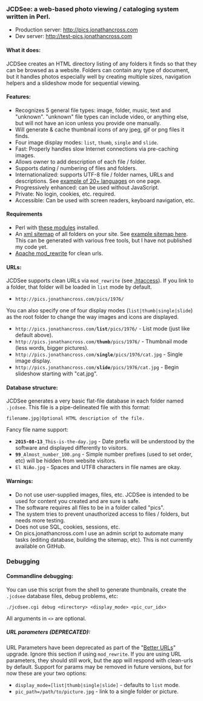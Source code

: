 ### JCDSee: a web-based photo viewing / cataloging system written in Perl.
* Production server: http://pics.jonathancross.com
* Dev server: http://test-pics.jonathancross.com

#### What it does:
JCDSee creates an HTML directory listing of any folders it finds so that they can be browsed as a website.  Folders can contain any type of document, but it handles photos especially well by creating multiple sizes, navigation helpers and a slideshow mode for sequential viewing.

#### Features:
* Recognizes 5 general file types: image, folder, music, text and "unknown".
  "unknown" file types can include video, or anything else, but will not
  have an icon unless you provide one manually.
* Will generate & cache thumbnail icons of any jpeg, gif or png files it finds.
* Four image display modes: `list`, `thumb`, `single` and `slide`.
* Fast: Properly handles slow Internet connections via pre-caching images.
* Allows owner to add description of each file / folder.
* Supports dating / numbering of files and folders.
* Internationalized: supports UTF-8 file / folder names, URLs and descriptions.  See [example of 20+ languages](http://pics.jonathancross.com/list/pics/Other/Language-Cards/) on one page.
* Progressively enhanced: can be used without JavaScript.
* Private: No login, cookies, etc. required.
* Accessible: Can be used with screen readers, keyboard navigation, etc.

#### Requirements
* Perl with [these modules](jcdsee.cgi#L12) installed.
* An [xml sitemap](https://en.wikipedia.org/wiki/Sitemaps) of all folders on your site. See [example sitemap here](sitemap.xml).  This can be generated with various free tools, but I have not published my code yet.
* [Apache mod_rewrite](https://httpd.apache.org/docs/current/mod/mod_rewrite.html) for clean urls.

#### URLs:
JCDSee supports clean URLs via `mod_rewrite` (see [.htaccess](.htaccess#L27)).
If you link to a folder, that folder will be loaded in `list` mode by default.
* `http://pics.jonathancross.com/pics/1976/`

You can also specify one of four display modes (`list|thumb|single|slide`) as the root folder to change the way images and icons are displayed.
* <code>http:<span></span>//pics.jonathancross.com/**list**/pics/1976/</code> - List mode (just like default above).
* <code>http:<span></span>//pics.jonathancross.com/**thumb**/pics/1976/</code> - Thumbnail mode (less words, bigger pictures).
* <code>http:<span></span>//pics.jonathancross.com/**single**/pics/1976/cat.jpg</code> - Single image display.
* <code>http:<span></span>//pics.jonathancross.com/**slide**/pics/1976/cat.jpg</code> - Begin slideshow starting with "cat.jpg".

#### Database structure:
JCDSee generates a very basic flat-file database in each folder named `.jcdsee`.  This file is a pipe-delineated file with this format:

    filename.jpg|Optional HTML description of the file.  

Fancy file name support:
* <code>**2015-08-13**_This-is-the-day.jpg</code> - Date prefix will be understood by the software and displayed differently to visitors.
* <code>**99**_Almost_number_100.png</code> - Simple number prefixes (used to set order, etc) will be hidden from website visitors.
* <code>El Ni**ñ**o.jpg</code> - Spaces and UTF8 characters in file names are okay.

#### Warnings:
* Do not use user-supplied images, files, etc. JCDSee is intended to be used for content you created and are sure is safe.
* The software requires all files to be in a folder called "pics".
* The system tries to prevent unauthorized access to files / folders, but needs more testing.
* Does not use SQL, cookies, sessions, etc.
* On pics.jonathancross.com I use an admin script to automate many tasks (editing database, building the sitemap, etc). This is not currently available on GitHub.

### Debugging

#### Commandline debugging:
You can use this script from the shell to generate thumbnails, create the `.jcdsee` database files, debug problems, etc:

    ./jcdsee.cgi debug <directory> <display_mode> <pic_cur_idx>
All arguments in `<>` are optional.

##### URL parameters (DEPRECATED):
URL Parameters have been deprecated as part of the "[Better URLs](https://github.com/jonathancross/pics.jonathancross.com/milestones/Better%20URLs)" upgrade.  Ignore this section if using `mod_rewrite`.  If you are using URL parameters, they should still work, but the app will respond with clean-urls by default. Support for params may be removed in future versions, but for now these are your two options:
* `display_mode=[list|thumb|single|slide]` - defaults to `list` mode.
* `pic_path=/path/to/picture.jpg` - link to a single folder or picture.
